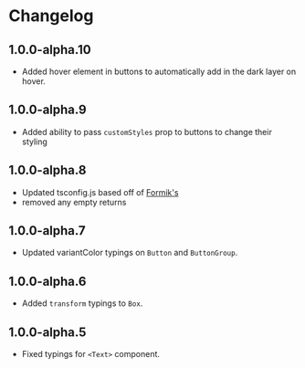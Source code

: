 # Changelog

## 1.0.0-alpha.10

- Added hover element in buttons to automatically add in the dark layer on hover.

## 1.0.0-alpha.9

- Added ability to pass `customStyles` prop to buttons to change their styling

## 1.0.0-alpha.8

- Updated tsconfig.js based off of [Formik's](https://github.com/jaredpalmer/formik/blob/master/tsconfig.base.json)
- removed any empty returns

## 1.0.0-alpha.7

- Updated variantColor typings on `Button` and `ButtonGroup`.

## 1.0.0-alpha.6

- Added `transform` typings to `Box`.

## 1.0.0-alpha.5

- Fixed typings for `<Text>` component.
